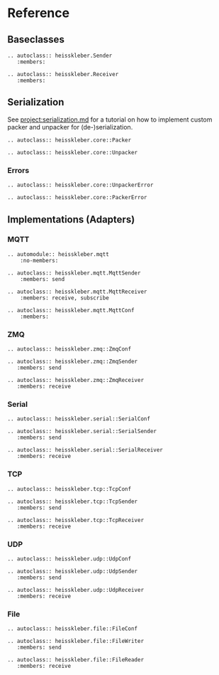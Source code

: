 # Reference

## Baseclasses

```{eval-rst}
.. autoclass:: heisskleber.Sender
   :members:

.. autoclass:: heisskleber.Receiver
   :members:
```

## Serialization

See <project:serialization.md> for a tutorial on how to implement custom packer and unpacker for (de-)serialization.

```{eval-rst}
.. autoclass:: heisskleber.core::Packer

.. autoclass:: heisskleber.core::Unpacker
```

### Errors

```{eval-rst}
.. autoclass:: heisskleber.core::UnpackerError

.. autoclass:: heisskleber.core::PackerError
```

## Implementations (Adapters)

### MQTT

```{eval-rst}
.. automodule:: heisskleber.mqtt
    :no-members:

.. autoclass:: heisskleber.mqtt.MqttSender
    :members: send

.. autoclass:: heisskleber.mqtt.MqttReceiver
    :members: receive, subscribe

.. autoclass:: heisskleber.mqtt.MqttConf
    :members:
```

### ZMQ

```{eval-rst}
.. autoclass:: heisskleber.zmq::ZmqConf
```

```{eval-rst}
.. autoclass:: heisskleber.zmq::ZmqSender
   :members: send
```

```{eval-rst}
.. autoclass:: heisskleber.zmq::ZmqReceiver
   :members: receive
```

### Serial

```{eval-rst}
.. autoclass:: heisskleber.serial::SerialConf
```

```{eval-rst}
.. autoclass:: heisskleber.serial::SerialSender
   :members: send
```

```{eval-rst}
.. autoclass:: heisskleber.serial::SerialReceiver
   :members: receive
```

### TCP

```{eval-rst}
.. autoclass:: heisskleber.tcp::TcpConf
```

```{eval-rst}
.. autoclass:: heisskleber.tcp::TcpSender
   :members: send
```

```{eval-rst}
.. autoclass:: heisskleber.tcp::TcpReceiver
   :members: receive
```

### UDP

```{eval-rst}
.. autoclass:: heisskleber.udp::UdpConf
```

```{eval-rst}
.. autoclass:: heisskleber.udp::UdpSender
   :members: send
```

```{eval-rst}
.. autoclass:: heisskleber.udp::UdpReceiver
   :members: receive
```

### File

```{eval-rst}
.. autoclass:: heisskleber.file::FileConf
```

```{eval-rst}
.. autoclass:: heisskleber.file::FileWriter
   :members: send
```

```{eval-rst}
.. autoclass:: heisskleber.file::FileReader
   :members: receive
```

